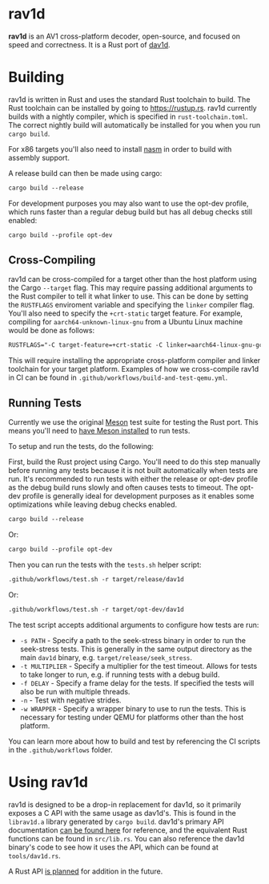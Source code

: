 # rav1d

**rav1d** is an AV1 cross-platform decoder, open-source, and focused on speed
and correctness. It is a Rust port of
[dav1d](https://code.videolan.org/videolan/dav1d).

# Building

rav1d is written in Rust and uses the standard Rust toolchain to build. The Rust
toolchain can be installed by going to https://rustup.rs. rav1d currently builds
with a nightly compiler, which is specified in `rust-toolchain.toml`. The
correct nightly build will automatically be installed for you when you run
`cargo build`.

For x86 targets you'll also need to install [nasm](https://nasm.us/) in order to
build with assembly support.

A release build can then be made using cargo:

```txt
cargo build --release
```

For development purposes you may also want to use the opt-dev profile, which
runs faster than a regular debug build but has all debug checks still enabled:

```txt
cargo build --profile opt-dev
```

## Cross-Compiling

rav1d can be cross-compiled for a target other than the host platform using the
Cargo `--target` flag. This may require passing additional arguments to the Rust
compiler to tell it what linker to use. This can be done by setting the
`RUSTFLAGS` enviroment variable and specifying the `linker` compiler flag.
You'll also need to specify the `+crt-static` target feature. For example,
compiling for `aarch64-unknown-linux-gnu` from a Ubuntu Linux machine would be
done as follows:

```txt
RUSTFLAGS="-C target-feature=+crt-static -C linker=aarch64-linux-gnu-gcc" cargo build --target aarch64-unknown-linux-gnu
```

This will require installing the appropriate cross-platform compiler and linker
toolchain for your target platform. Examples of how we cross-compile rav1d in CI
can be found in `.github/workflows/build-and-test-qemu.yml`.

## Running Tests

Currently we use the original [Meson](https://mesonbuild.com/) test suite for
testing the Rust port. This means you'll need to [have Meson
installed](https://mesonbuild.com/Getting-meson.html) to run tests.

To setup and run the tests, do the following:

First, build the Rust project using Cargo. You'll need to do this step manually
before running any tests because it is not built automatically when tests are
run. It's recommended to run tests with either the release or opt-dev profile as
the debug build runs slowly and often causes tests to timeout. The opt-dev
profile is generally ideal for development purposes as it enables some
optimizations while leaving debug checks enabled.

```txt
cargo build --release
```

Or:

```txt
cargo build --profile opt-dev
```

Then you can run the tests with the `tests.sh` helper script:

```txt
.github/workflows/test.sh -r target/release/dav1d
```

Or:

```txt
.github/workflows/test.sh -r target/opt-dev/dav1d
```

The test script accepts additional arguments to configure how tests are run:

* `-s PATH` - Specify a path to the seek-stress binary in order to run the
  seek-stress tests. This is generally in the same output directory as the main
  `dav1d` binary, e.g. `target/release/seek_stress`.
* `-t MULTIPLIER` - Specify a multiplier for the test timeout. Allows for tests
  to take longer to run, e.g. if running tests with a debug build.
* `-f DELAY` - Specify a frame delay for the tests. If specified the tests will
  also be run with multiple threads.
* `-n` - Test with negative strides.
* `-w WRAPPER` - Specify a wrapper binary to use to run the tests. This is
  necessary for testing under QEMU for platforms other than the host platform.

You can learn more about how to build and test by referencing the CI scripts in
the `.github/workflows` folder.

# Using rav1d

rav1d is designed to be a drop-in replacement for dav1d, so it primarily exposes
a C API with the same usage as dav1d's. This is found in the `librav1d.a`
library generated by `cargo build`. dav1d's primary API documentation [can be
found here](https://videolan.videolan.me/dav1d/dav1d_8h.html) for reference, and
the equivalent Rust functions can be found in `src/lib.rs`. You can also
reference the dav1d binary's code to see how it uses the API, which can be found
at `tools/dav1d.rs`.

A Rust API [is planned](https://github.com/memorysafety/rav1d/issues/1252) for
addition in the future.
